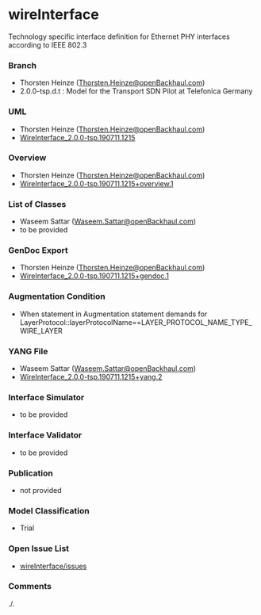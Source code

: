 # wireInterface
Technology specific interface definition for Ethernet PHY interfaces according to IEEE 802.3

### Branch
- Thorsten Heinze (Thorsten.Heinze@openBackhaul.com)
- 2.0.0-tsp.d.t : Model for the Transport SDN Pilot at Telefonica Germany

### UML
- Thorsten Heinze (Thorsten.Heinze@openBackhaul.com)
- [WireInterface_2.0.0-tsp.190711.1215](./WireInterface_2.0.0-tsp.190711.1215.zip)

### Overview 
- Thorsten Heinze (Thorsten.Heinze@openBackhaul.com)
- [WireInterface_2.0.0-tsp.190711.1215+overview.1](./WireInterface_2.0.0-tsp.190711.1215+overview.1.png)

### List of Classes
- Waseem Sattar (Waseem.Sattar@openBackhaul.com)
- to be provided

### GenDoc Export
- Thorsten Heinze (Thorsten.Heinze@openBackhaul.com)
- [WireInterface_2.0.0-tsp.190711.1215+gendoc.1](./WireInterface_2.0.0-tsp.190711.1215+gendoc.1.docx)

### Augmentation Condition
- When statement in Augmentation statement demands for LayerProtocol::layerProtocolName==LAYER_PROTOCOL_NAME_TYPE_WIRE_LAYER

### YANG File
- Waseem Sattar (Waseem.Sattar@openBackhaul.com)
- [WireInterface_2.0.0-tsp.190711.1215+yang.2](./WireInterface_2.0.0-tsp.190711.1215+yang.2.zip)

### Interface Simulator
- to be provided

### Interface Validator
- to be provided

### Publication
- not provided

### Model Classification
- Trial

### Open Issue List
- [wireInterface/issues](../../issues)

### Comments 
./.
